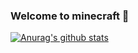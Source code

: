 ### Welcome to minecraft 👋
[![Anurag's github stats](https://github-readme-stats.vercel.app/api?username=chenxiujin&show_icons=true&theme=radical&repo=springboot-base)](https://github.com/anuraghazra/github-readme-stats)
<!--
**chenxiujin/chenxiujin** is a ✨ _special_ ✨ repository because its `README.md` (this file) appears on your GitHub profile.

Here are some ideas to get you started:

- 🔭 I’m currently working on ...
- 🌱 I’m currently learning ...
- 👯 I’m looking to collaborate on ...
- 🤔 I’m looking for help with ...
- 💬 Ask me about ...
- 📫 How to reach me: ...
- 😄 Pronouns: ...
- ⚡ Fun fact: ...
-->
